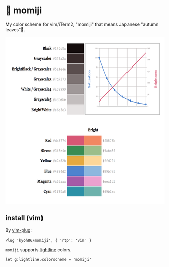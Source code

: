# 🍁 momiji

My color scheme for vim/iTerm2, "momiji" that means Japanese "autumn leaves"🍂.

<img alt="ANSI Colors" src="./momiji-colors.png?raw=true" width="675" height="526">

## install (vim)

By [vim-plug](https://github.com/junegunn/vim-plug):

```
Plug 'kyoh86/momiji', { 'rtp': 'vim' }
```

`momiji` supports [lightline](https://github.com/itchyny/lightline.vim) colors.

```
let g:lightline.colorscheme = 'momiji'
```
